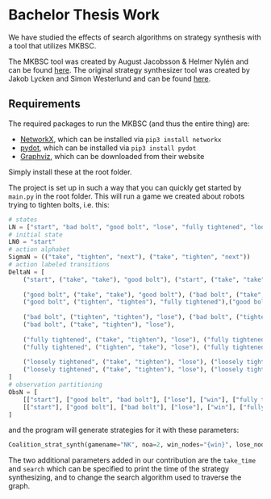 # Bachelor Thesis Work
We have studied the effects of search algorithms on strategy synthesis with a tool that utilizes MKBSC.

The MKBSC tool was created by August Jacobsson & Helmer Nylén and can be found [here](https://github.com/HelmerNylen/mkbsc).
The original strategy synthesizer tool was created by Jakob Lycken and Simon Westerlund and can be found [here](https://github.com/JakobLycken/strategysynthesiser).

## Requirements
The required packages to run the MKBSC (and thus the entire thing) are:
- [NetworkX](https://networkx.github.io/), which can be installed via `pip3 install networkx`
- [pydot](https://github.com/erocarrera/pydot), which can be installed via `pip3 install pydot`
- [Graphviz](https://www.graphviz.org/), which can be downloaded from their website

Simply install these at the root folder.

The project is set up in such a way that you can quickly get started by `main.py` in the root folder. This will run a game we created about robots trying to tighten bolts, i.e. this: 

```python
# states
LN = ["start", "bad bolt", "good bolt", "lose", "fully tightened", "loosely tightened", "win"]
# initial state
LN0 = "start"
# action alphabet
SigmaN = (("take", "tighten", "next"), ("take", "tighten", "next"))
# action labeled transitions
DeltaN = [
    ("start", ("take", "take"), "good bolt"), ("start", ("take", "take"), "bad bolt"),
    
    ("good bolt", ("take", "take"), "good bolt"), ("bad bolt", ("take", "take"), "good bolt"),
    ("good bolt", ("tighten", "tighten"), "fully tightened"),("good bolt", ("tighten", "tighten"), "loosely tightened"),
    
    ("bad bolt", ("tighten", "tighten"), "lose"), ("bad bolt", ("tighten", "take"), "lose"),
    ("bad bolt", ("take", "tighten"), "lose"), 
    
    ("fully tightened", ("take", "tighten"), "lose"), ("fully tightened", ("next", "next"), "win"),
    ("fully tightened", ("tighten", "take"), "lose"), ("fully tightened", ("tighten", "tighten"), "fully tightened"), 
    
    ("loosely tightened", ("take", "tighten"), "lose"), ("loosely tightened", ("tighten", "tighten"), "fully tightened"),
    ("loosely tightened", ("take", "tighten"), "lose"), ("loosely tightened", ("next", "next"), "lose")
]
# observation partitioning
ObsN = [
    [["start"], ["good bolt", "bad bolt"], ["lose"], ["win"], ["fully tightened"], ["loosely tightened"]],
    [["start"], ["good bolt"], ["bad bolt"], ["lose"], ["win"], ["fully tightened", "loosely tightened"]]
]
```

and the program will generate strategies for it with these parameters: 
```python
Coalition_strat_synth(gamename="NK", noa=2, win_nodes="{win}", lose_nodes="{lose}", start_nodes="{start}", take_time = True, search= "")
```

The two additional parameters added in our contribution are the ``take_time`` and ``search`` which can be specified to print the time of the strategy synthesizing, and to change the search algorithm used to traverse the graph.


